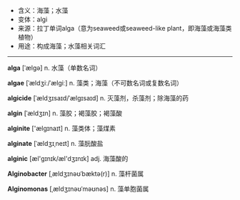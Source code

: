 - <span class="definition">含义：海藻；水藻</span>
- <span class="definition">变体：algi</span>
- <span class="definition">来源：拉丁单词alga（意为seaweed或seaweed-like plant，即海藻或海藻类植物）</span>
- <span class="definition">用途：构成海藻；水藻相关词汇</span>

---

<span class="vocabulary">**alga**</span> [ˈælɡə] n. 水藻（单数名词）

<span class="vocabulary">**algae**</span> [ˈældʒiː/ˈælɡiː] n. 藻类；海藻（不可数名词或复数名词）

<span class="vocabulary">**algicide**</span> [ˈældʒɪsaɪd/ˈælɡɪsaɪd] n. 灭藻剂，杀藻剂；除海藻的药

<span class="vocabulary">**algin**</span> [ˈældʒɪn] n. 藻胶；褐藻胶；褐藻酸

<span class="vocabulary">**alginite**</span> ['ælɡɪnaɪt] n. 藻类体；藻煤素

<span class="vocabulary">**alginate**</span> [ˈældʒɪˌneɪt] n. 藻朊酸盐

<span class="vocabulary">**alginic**</span> [æl'ɡɪnɪk/æl'dʒɪnɪk] adj. 海藻酸的

<span class="vocabulary">**Alginobacter**</span> [ˌældʒɪnəʊˈbæktə(r)] n. 藻杆菌属

<span class="vocabulary">**Alginomonas**</span> [ˌældʒɪnəʊˈməʊnəs] n. 藻单胞菌属

